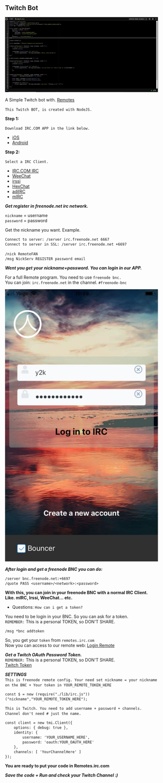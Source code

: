 ## Twitch Bot

<p align="center">

<img src="https://raw.githubusercontent.com/unixfool/Twitch/main/remotes-web.jpg">

</p>

A Simple Twitch bot with. [Remotes](https://remotes.irc.com)

`This Twitch BOT, is created with NodeJS.`<br/>

**Step 1:** <br/>


`Download IRC.COM APP in the link below.` <br/>

* [iOS](https://apps.apple.com/us/app/id1451123195) <br/>
* [Android](https://play.google.com/store/apps/details?id=com.irc.ircclient)

**Step 2:** <br/>

`Select a IRC Client.`<br/>

* [IRC.COM IRC](https://remotes.irc.com) <br/>
* [WeeChat](https://weechat.org/download) <br/>
* [irssi](https://irssi.org/download) <br/>
* [HexChat](https://hexchat.github.io/downloads.html) <br/>
* [adiIRC](https://adiirc.com/download.php) <br/>
* [mIRC](https://www.mirc.com/get.html) <br/>

 ***Get register in freenode.net irc network.***

`nickname` = username <br/>
`password` = password <br/>

Get the nickname you want. Example. <br/>

```
Connect to server: /server irc.freenode.net 6667
Connect to server in SSL: /server irc.freenode.net +6697

/nick RemoteFAN
/msg NickServ REGISTER password email
```

***Went you get your nickname+password. You can login in our APP.***

For a full Remote program. You need to use `freenode bnc.` <br/>
You can join: `irc.freenode.net` in the channel. `#freenode-bnc` <br/>

![App Login](https://raw.githubusercontent.com/unixfool/Twitch/main/freenode-APP.jpg)

***After login and get a freenode BNC you can do:***

```
/server bnc.freenode.net:+6697
/quote PASS <username>/<network>:<password>
```
**With this, you can join in your freenode BNC with a normal IRC Client. Like. mIRC, Irssi, WeeChat... etc.**

* Questions: `How can i get a token?`

You need to be login in your BNC. So you can ask for a token.<br/>
`REMEMBER:` This is a personal TOKEN, so DON'T SHARE.

```
/msg *bnc addtoken
```

So, you get your `token` from `remotes.irc.com`<br/>
Now you can access to our remote web: [Login Remote](https://remotes.irc.com/login)

***Get a Twitch OAuth Password Token.***<br/>
`REMEMBER:` This is a personal TOKEN, so DON'T SHARE.<br/>
[Twitch Token](https://twitchapps.com/tmi/)


***SETTINGS*** <br/>
`This is freenode remote config. Your need set nickname = your nickname on the BNC + Your token in YOUR_REMOTE_TOKEN_HERE`

```
const $ = new (require("./lib/irc.js"))("nickname","YOUR_REMOTE_TOKEN_HERE");
```

`This is Twitch. You need to add username + password + channels. Channel don't need # just the name.`

```
const client = new tmi.Client({
	options: { debug: true },
	identity: {
		username: 'YOUR_USERNAME_HERE',
		password: 'oauth:YOUR_OAUTH_HERE'
	},
	channels: [ 'YourChannelHere' ]
});
```

**You are ready to put your code in Remotes.irc.com** <br/>

***Save the code + Run and check your Twitch Channel :)***
